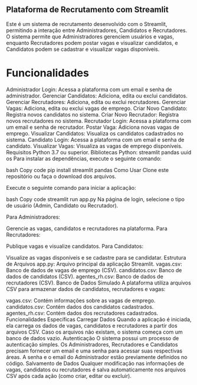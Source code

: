 ## Plataforma de Recrutamento com Streamlit
Este é um sistema de recrutamento desenvolvido com o Streamlit, permitindo a interação entre Administradores, Candidatos e Recrutadores. O sistema permite que Administradores gerenciem usuários e vagas, enquanto Recrutadores podem postar vagas e visualizar candidatos, e Candidatos podem se cadastrar e visualizar vagas disponíveis.

# Funcionalidades
Administrador
Login: Acessa a plataforma com um email e senha de administrador.
Gerenciar Candidatos: Adiciona, edita ou exclui candidatos.
Gerenciar Recrutadores: Adiciona, edita ou exclui recrutadores.
Gerenciar Vagas: Adiciona, edita ou exclui vagas de emprego.
Criar Novo Candidato: Registra novos candidatos no sistema.
Criar Novo Recrutador: Registra novos recrutadores no sistema.
Recrutador
Login: Acessa a plataforma com um email e senha de recrutador.
Postar Vaga: Adiciona novas vagas de emprego.
Visualizar Candidatos: Visualiza os candidatos cadastrados no sistema.
Candidato
Login: Acessa a plataforma com um email e senha de candidato.
Visualizar Vagas: Visualiza as vagas de emprego disponíveis.
Requisitos
Python 3.7 ou superior.
Bibliotecas Python:
streamlit
pandas
uuid
os
Para instalar as dependências, execute o seguinte comando:

bash
Copy code
pip install streamlit pandas
Como Usar
Clone este repositório ou faça o download dos arquivos.

Execute o seguinte comando para iniciar a aplicação:

bash
Copy code
streamlit run app.py
Na página de login, selecione o tipo de usuário (Admin, Candidato ou Recrutador).

Para Administradores:

Gerencie as vagas, candidatos e recrutadores na plataforma.
Para Recrutadores:

Publique vagas e visualize candidatos.
Para Candidatos:

Visualize as vagas disponíveis e se cadastre para se candidatar.
Estrutura de Arquivos
app.py: Arquivo principal da aplicação Streamlit.
vagas.csv: Banco de dados de vagas de emprego (CSV).
candidatos.csv: Banco de dados de candidatos (CSV).
agentes_rh.csv: Banco de dados de recrutadores (CSV).
Banco de Dados Simulado
A plataforma utiliza arquivos CSV para armazenar dados de candidatos, recrutadores e vagas:

vagas.csv: Contém informações sobre as vagas de emprego.
candidatos.csv: Contém dados dos candidatos cadastrados.
agentes_rh.csv: Contém dados dos recrutadores cadastrados.
Funcionalidades Específicas
Carregar Dados
Quando a aplicação é iniciada, ela carrega os dados de vagas, candidatos e recrutadores a partir dos arquivos CSV.
Caso os arquivos não existam, o sistema começa com um banco de dados vazio.
Autenticação
O sistema possui um processo de autenticação simples. Os Administradores, Recrutadores e Candidatos precisam fornecer um email e uma senha para acessar suas respectivas áreas.
A senha e o email do Administrador estão previamente definidos no código.
Salvamento de Dados
Qualquer modificação nas informações de vagas, candidatos ou recrutadores é salva automaticamente nos arquivos CSV após cada ação (como criar, editar ou excluir).
